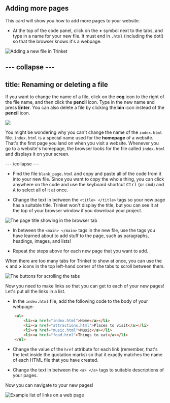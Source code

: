 ## Adding more pages

This card will show you how to add more pages to your website.

- At the top of the code panel, click on the **+** symbol next to the tabs, and type in a name for your new file. It must end in `.html` (including the dot!) so that the browser knows it's a webpage.

![Adding a new file in Trinket](images/tktNewFileArrows.png)

--- collapse ---
---
title: Renaming or deleting a file
---

If you want to change the name of a file, click on the **cog** icon to the right of the file name, and then click the **pencil** icon. Type in the new name and press **Enter**. You can also delete a file by clicking the **bin** icon instead of the **pencil** icon.

![](images/EditFilename.png)

You might be wondering why you can't change the name of the `index.html` file. `index.html` is a special name used for the **homepage** of a website. That's the first page you land on when you visit a website. Whenever you go to a website's homepage, the browser looks for the file called `index.html` and displays it on your screen.

--- /collapse ---

- Find the file `blank_page.html` and copy and paste all of the code from it into your new file. Since you want to copy the whole thing, you can click anywhere on the code and use the keyboard shortcut <kbd>Ctrl</kbd> (or <kbd>cmd</kbd>) and <kbd>A</kbd> to select all of it at once.

- Change the text in between the `<title> </title>` tags so your new page has a suitable title. Trinket won't display the title, but you can see it at the top of your browser window if you download your project.

![The page title showing in the browser tab](images/egLocalFileWindowTitle.png)

- In between the `<main> </main>` tags in the new file, use the tags you have learned about to add stuff to the page, such as paragraphs, headings, images, and lists!

- Repeat the steps above for each new page that you want to add. 

When there are too many tabs for Trinket to show at once, you can use the **<** and **>** icons in the top left-hand corner of the tabs to scroll between them.

![The buttons for scrolling the tabs](images/tktScrollTabIcons.png)

Now you need to make links so that you can get to each of your new pages! Let's put all the links in a list.

- In the `index.html` file, add the following code to the body of your webpage:

```html
    <ul>
        <li><a href="index.html">Home</a></li>
        <li><a href="attractions.html">Places to visit</a></li>
        <li><a href="music.html">Music</a></li>
        <li><a href="food.html">Things to eat</a></li>
    </ul>
```

- Change the value of the `href` attribute for each link (remember, that's the text inside the quotation marks) so that it exactly matches the name of each HTML file that you have created. 

- Change the text in between the `<a> </a>` tags to suitable descriptions of your pages.

Now you can navigate to your new pages! 

![Example list of links on a web page](images/egListOfPageLinks.png)

